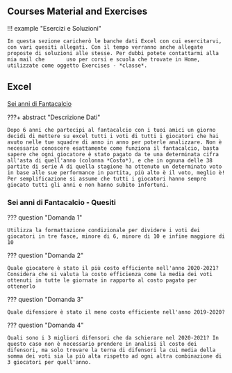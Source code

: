 ## Courses Material and Exercises



!!! example "Esercizi e Soluzioni"

    In questa sezione caricherò le banche dati Excel con cui esercitarvi, con vari quesiti allegati. Con il tempo verranno anche allegate proposte di soluzioni alle stesse. Per dubbi potete contattarmi alla mia mail che       uso per corsi e scuola che trovate in Home, utilizzate come oggetto Exercises - *classe*.

## Excel

[Sei anni di Fantacalcio](media/esercizi.xlsx)

???+ abstract "Descrizione Dati"

    Dopo 6 anni che partecipi al fantacalcio con i tuoi amici un giorno decidi di mettere su excel tutti i voti di tutti i giocatori che hai avuto nelle tue squadre di anno in anno per poterle analizzare. Non è necessario conoscere esattamente come funziona il fantacalcio, basta sapere che ogni giocatore è stato pagato da te una determinata cifra all'asta di quell'anno (colonna *Costo*), e che in ognuna delle 38 partite di serie A di quella stagione ha ottenuto un determinato voto in base alle sue performance in partita, più alto è il voto, meglio è! Per semplificazione si assume che tutti i giocatori hanno sempre giocato tutti gli anni e non hanno subito infortuni.

### Sei anni di Fantacalcio - Quesiti

??? question "Domanda 1"
    
    Utilizza la formattazione condizionale per dividere i voti dei giocatori in tre fasce, minore di 6, minore di 10 e infine maggiore di 10

??? question "Domanda 2"

    Quale giocatore è stato il più costo efficiente nell'anno 2020-2021? Considera che si valuta la costo efficienza come la media dei voti ottenuti in tutte le giornate in rapporto al costo pagato per ottenerlo

??? question "Domanda 3"

    Quale difensiore è stato il meno costo efficiente nell'anno 2019-2020?

??? question "Domanda 4"

    Quali sono i 3 migliori difensori che da schierare nel 2020-2021? In questo caso non è necessario prendere in analisi il costo dei difensori, ma solo trovare la terna di difensori la cui media della somma dei voti sia la più alta rispetto ad ogni altra combinazione di 3 giocatori per quell'anno.
